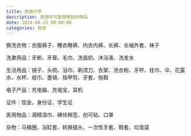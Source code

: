 ```yaml
---
title: 旅游行李
description: 旅游中可能使用到的物品
date: 2024-08-25 00:00:00
categories: 旅游
---
```

换洗衣物：衣服裤子、睡衣睡裤、内衣内裤、长裤、长袖外套、袜子

洗漱用品：牙刷、牙膏、毛巾、洗面奶、沐浴液、洗发水

生活用品：镜子、头梳、浴巾、剃须刀、衣架、洗衣粉、牙杯、枕巾、伞、花露水、水杯、纸巾、墨镜、指甲剪、牙套、拖鞋

电子产品：充电器、充电宝、耳机

证件：现金，身份证、学生证

医用物品：酒精湿巾、碘伏棉签、创可贴、口罩

杂物：马桶圈、浴缸套、转换插头、一次性手套、鞋套、垃圾袋
